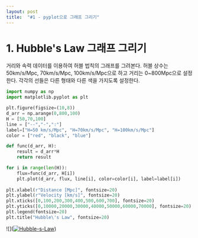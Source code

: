 ```yaml
---
layout: post
title:  "#1 - pyplot으로 그래프 그리기"
---
```


# 1. Hubble's Law 그래프 그리기

거리와 속력 데이터를 이용하여 허블 법칙의 그래프를 그려본다. 허블 상수는 50km/s/Mpc, 70km/s/Mpc, 100km/s/Mpc으로 하고 거리는 0~800Mpc으로 설정한다. 각각의 선들은 다른 형태와 다른 색을 가지도록 설정한다.

```python
import numpy as np
import matplotlib.pyplot as plt

plt.figure(figsize=(10,8))
d_arr = np.arange(0,800,100)
H = [50,70,100]
line = ["--","-",":"]
label=["H=50 km/s/Mpc", "H=70km/s/Mpc", "H=100km/s/Mpc"]
color = ["red", "black", "blue"]

def func(d_arr, H):
    result = d_arr*H
    return result

for i in range(len(H)):
    flux=func(d_arr, H[i])
    plt.plot(d_arr, flux, line[i], color=color[i], label=label[i])
        
plt.xlabel(r"Distance [Mpc]", fontsize=20)
plt.ylabel(r"Velocity [km/s]", fontsize=20)
plt.xticks([0,100,200,300,400,500,600,700], fontsize=20)
plt.yticks([0,10000,20000,30000,40000,50000,60000,70000], fontsize=20)
plt.legend(fontsize=20)
plt.title("Hubble\'s Law", fontsize=20)
```

![](<a href="https://ibb.co/9ZZtkXm"><img src="https://i.ibb.co/FHHVLvk/Hubble-s-Law.png" alt="Hubble-s-Law" border="0"></a>)
